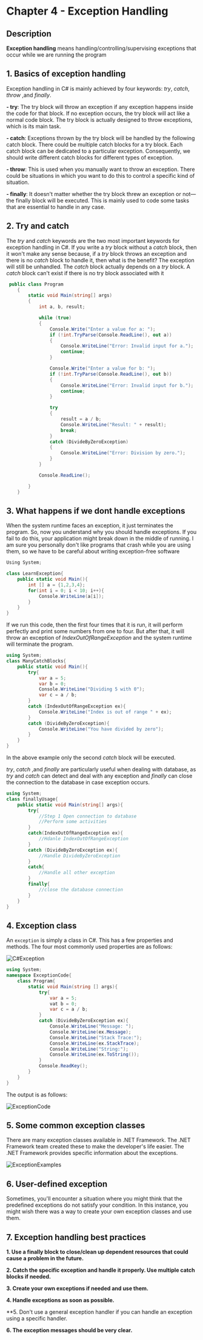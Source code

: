 # Chapter 4 - Exception Handling
## Description

**Exception handling** means handling/controlling/supervising exceptions that occur while
we are running the program

## 1. Basics of exception handling

Exception handling in C# is mainly achieved by four keywords: *try*, *catch*, *throw* ,and *finally*.

**- try**: The try
block will throw an exception if any exception happens inside the code for that
block. If no exception occurs, the try block will act like a normal code block. The
try block is actually designed to throw exceptions, which is its main task.

**- catch**: Exceptions
thrown by the try block will be handled by the following catch block. There
could be multiple catch blocks for a try block. Each catch block can be
dedicated to a particular exception. Consequently, we should write different
catch blocks for different types of exception.

**- throw**: This is used when you manually want to throw an exception. There could
be situations in which you want to do this to control a specific kind of situation.

**- finally**: It doesn't
matter whether the try block threw an exception or not—the finally block will
be executed. This is mainly used to code some tasks that are essential to handle in
any case.

## 2. Try and catch
The *try* and *catch* keywords are the two most important keywords for exception handling
in C#. If you write a *try* block without a *catch* block, then it won't make any sense
because, if a *try* block throws an exception and there is no *catch* block to handle it, then
what is the benefit? The exception will still be unhandled. The *catch* block actually
depends on a *try* block. A *catch* block can't exist if there is no try block associated with
it

``` C#
 public class Program
    {
        static void Main(string[] args)
        {
            int a, b, result;

            while (true)
            {
                Console.Write("Enter a value for a: ");
                if (!int.TryParse(Console.ReadLine(), out a))
                {
                    Console.WriteLine("Error: Invalid input for a.");
                    continue;
                }

                Console.Write("Enter a value for b: ");
                if (!int.TryParse(Console.ReadLine(), out b))
                {
                    Console.WriteLine("Error: Invalid input for b.");
                    continue;
                }

                try
                {
                    result = a / b;
                    Console.WriteLine("Result: " + result);
                    break;
                }
                catch (DivideByZeroException)
                {
                    Console.WriteLine("Error: Division by zero.");
                }
            }

            Console.ReadLine();

        }
    }
```

## 3. What happens if we dont handle exceptions

When the system runtime faces an exception, it just terminates the program.
So, now you understand why you should handle exceptions. If you fail to do this, your
application might break down in the middle of running. I am sure you personally don't like
programs that crash while you are using them, so we have to be careful about writing
exception-free software

``` C#
Using System;

class LearnException{
    public static void Main(){
        int [] a = {1,2,3,4};
        for(int i = 0; i < 10; i++){
            Console.WriteLine(a[i]);
        }
    }
}

```

If we run this code, then the first four times that it is run, it will perform perfectly and print
some numbers from one to four. But after that, it will throw an exception of
*IndexOutOfRangeException* and the system runtime will terminate the program.

``` C#
using System;
class ManyCatchBlocks{
    public static void Main(){
        try{
            var a = 5;
            var b = 0;
            Console.WriteLine("Dividing 5 with 0");
            var c = a / b;
        }
        catch (IndexOutOfRangeException ex){
            Console.WriteLine("Index is out of range " + ex);
        }
        catch (DivideByZeroException){
            Console.WriteLine("You have divided by zero");
        }
    }
}
```

In the above example only the second *catch* block will be executed.

*try*, *catch* ,and *finally* are particularly useful when dealing with database, as *try* and *catch* can detect and deal with any exception and *finally* can close the connection to the database in case exception occurs.

``` C#
using System;
class finallyUsage{
    public static void Main(string[] args){
        try{
            //Step 1 Open connection to database
            //Perform some activities
        }
        catch(IndexOutOfRangeException ex){
            //Hdanle IndexOutOfRangeException
        }
        catch (DivideByZeroException ex){
            //Handle DivideByZeroException
        }
        catch{
            //Handle all other exception
        }
        finally{
            //close the database connection
        }
    }
}
```

## 4. Exception class
An `exception` is simply a class in C#. This has a few properties and methods. The four most commonly used properties are as follows:

![C#Exception](./Picture/ExceptionClass.png)


``` C# 
using System;
namespace ExceptionCode{
    class Program{
        static void Main(string [] args){
            try{
                var a = 5;
                vat b = 0;
                var c = a / b;
            }
            catch (DivideByZeroException ex){
                Console.WriteLine("Message: ");
                Console.WriteLine(ex.Message);
                Console.WriteLine("Stack Trace:");
                Console.WriteLine(ex.StackTrace);
                Console.WriteLine("String:");
                Console.WriteLine(ex.ToString());
            }
            Console.ReadKey();
        }
    }
}
```

The output is as follows:

![ExceptionCode](./Picture/ExceptionCode.png)

## 5. Some common exception classes
There are many exception classes available in .NET Framework. The .NET Framework team
created these to make the developer's life easier. The .NET Framework provides specific
information about the exceptions.

![ExceptionExamples](./Picture/ExceptionExamples.png)

## 6. User-defined exception
Sometimes, you'll encounter a situation where you might think that the predefined
exceptions do not satisfy your condition. In this instance, you might wish there was a way
to create your own exception classes and use them.

## 7. Exception handling best practices

**1. Use a finally block to close/clean up dependent resources that could cause a
problem in the future.**

**2. Catch the specific exception and handle it properly. Use multiple catch blocks if
needed.**

**3. Create your own exceptions if needed and use them.**

**4. Handle exceptions as soon as possible.**

**5. Don't use a general exception handler if you can handle an exception using a
specific handler.

**6. The exception messages should be very clear.**
